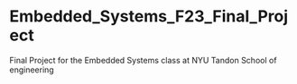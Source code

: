 # Embedded_Systems_F23_Final_Project
Final Project for the Embedded Systems class at NYU Tandon School of engineering
